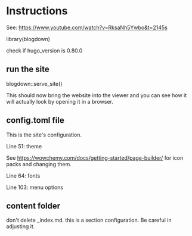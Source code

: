 # Instructions

See: https://www.youtube.com/watch?v=RksaNh5Ywbo&t=2145s 

library(blogdown)

check if hugo_version is 0.80.0

## run the site

blogdown::serve_site()

This should now bring the website into the viewer and you can see how it will actually look by opening it in a browser.

## config.toml file

This is the site's configuration.

Line 51: theme

See https://wowchemy.com/docs/getting-started/page-builder/ for icon packs and changing them.

Line 64: fonts

Line 103: menu options

## content folder

don't delete _index.md. this is a section configuration. Be careful in adjusting it.
